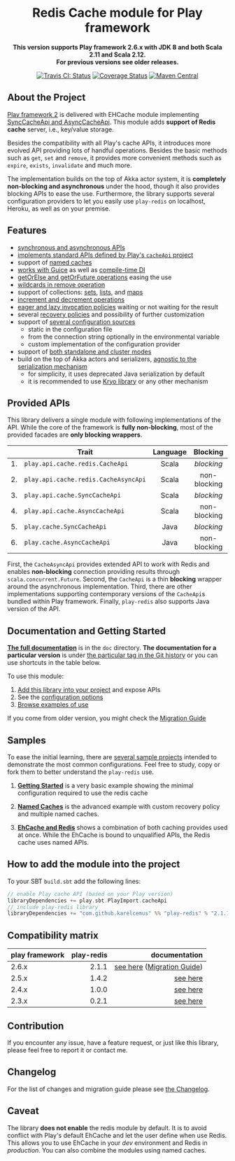 <div align="center">

  # Redis Cache module for Play framework

  **This version supports Play framework 2.6.x with JDK 8 and both Scala 2.11 and Scala 2.12.**<br/>
  **For previous versions see older releases.**

  [![Travis CI: Status](https://travis-ci.org/KarelCemus/play-redis.svg?branch=master)](https://travis-ci.org/KarelCemus/play-redis)
  [![Coverage Status](https://coveralls.io/repos/github/KarelCemus/play-redis/badge.svg?branch=master)](https://coveralls.io/github/KarelCemus/play-redis?branch=master)
  [![Maven Central](https://maven-badges.herokuapp.com/maven-central/com.github.karelcemus/play-redis_2.12/badge.svg)](https://maven-badges.herokuapp.com/maven-central/com.github.karelcemus/play-redis_2.12)

</div>


## About the Project

[Play framework 2](http://playframework.com/) is delivered with EHCache module implementing
[SyncCacheApi and AsyncCacheApi](https://playframework.com/documentation/2.6.x/ScalaCache).
This module adds **support of Redis cache** server, i.e., key/value storage.

Besides the compatibility with all Play's cache APIs,
it introduces more evolved API providing lots of handful
operations. Besides the basic methods such as `get`, `set`
and `remove`, it provides more convenient methods such as
`expire`, `exists`, `invalidate` and much more.

The implementation builds on the top of Akka actor system,
it is **completely non-blocking and asynchronous** under
the hood, though it also provides blocking APIs to ease
the use. Furthermore, the library supports several configuration
providers to let you easily use `play-redis` on localhost, Heroku,
as well as on your premise.


## Features

- [synchronous and asynchronous APIs](#provided-apis)
- [implements standard APIs defined by Play's `cacheApi` project](#provided-apis)
- support of [named caches](https://github.com/KarelCemus/play-redis/blob/2.1.1/doc/20-configuration.md#named-caches)
- [works with Guice](https://github.com/KarelCemus/play-redis/blob/2.1.1/doc/40-migration.md#runtime-time-dependency-injection) as well as [compile-time DI](https://github.com/KarelCemus/play-redis/blob/2.1.1/doc/40-migration.md#compile-time-dependency-injection)
- [getOrElse and getOrFuture operations](https://github.com/KarelCemus/play-redis/blob/2.1.1/doc/30-how-to-use.md#use-of-cacheapi) easing the use
- [wildcards in remove operation](https://github.com/KarelCemus/play-redis/blob/2.1.1/doc/30-how-to-use.md#use-of-cacheapi)
- support of collections: [sets](https://github.com/KarelCemus/play-redis/blob/2.1.1/doc/30-how-to-use.md#use-of-sets), [lists](https://github.com/KarelCemus/play-redis/blob/2.1.1/doc/30-how-to-use.md#use-of-lists), and [maps](https://github.com/KarelCemus/play-redis/blob/2.1.1/doc/30-how-to-use.md#use-of-maps)
- [increment and decrement operations](https://github.com/KarelCemus/play-redis/blob/2.1.1/doc/30-how-to-use.md#use-of-cacheapi)
- [eager and lazy invocation policies](https://github.com/KarelCemus/play-redis/blob/2.1.1/doc/20-configuration.md#eager-and-lazy-invocation) waiting or not waiting for the result
- several [recovery policies](https://github.com/KarelCemus/play-redis/blob/2.1.1/doc/20-configuration.md#recovery-policy) and possibility of further customization
- support of [several configuration sources](https://github.com/KarelCemus/play-redis/blob/2.1.1/doc/20-configuration.md#running-in-different-environments)
    - static in the configuration file
    - from the connection string optionally in the environmental variable
    - custom implementation of the configuration provider
- support of [both standalone and cluster modes](https://github.com/KarelCemus/play-redis/blob/2.1.1/doc/20-configuration.md#standalone-vs-cluster)
- build on the top of Akka actors and serializers, [agnostic to the serialization mechanism](https://github.com/KarelCemus/play-redis/blob/2.1.1/doc/30-how-to-use.md#limitations)
    - for simplicity, it uses deprecated Java serialization by default
    - it is recommended to use [Kryo library](https://github.com/romix/akka-kryo-serialization) or any other mechanism


## Provided APIs

This library delivers a single module with following implementations of the API. While the core
of the framework is **fully non-blocking**, most of the provided facades are **only blocking wrappers**.

<center>

|    | Trait                                | Language | Blocking     | Features |
| -- | ------------------------------------ | :------: | :----------: | :------: |
| 1. | `play.api.cache.redis.CacheApi`      | Scala    | *blocking*   | advanced |
| 2. | `play.api.cache.redis.CacheAsyncApi` | Scala    | non-blocking | advanced |
| 3. | `play.api.cache.SyncCacheApi`        | Scala    | *blocking*   | basic    |
| 4. | `play.api.cache.AsyncCacheApi`       | Scala    | non-blocking | basic    |
| 5. | `play.cache.SyncCacheApi`            | Java     | *blocking*   | basic    |
| 6. | `play.cache.AsyncCacheApi`           | Java     | non-blocking | basic    |

</center>

First, the `CacheAsyncApi` provides extended API to work with Redis and enables **non-blocking**
connection providing results through `scala.concurrent.Future`.
Second, the `CacheApi` is a thin **blocking** wrapper around the asynchronous implementation.
Third, there are other implementations supporting contemporary versions of the `CacheApi`s
bundled within Play framework. Finally, `play-redis` also supports Java version of the API.


## Documentation and Getting Started

**[The full documentation](https://github.com/KarelCemus/play-redis/)**
is in the `doc` directory. **The documentation for a particular version**
is under [the particular tag in the Git history](https://github.com/KarelCemus/play-redis/releases)
or you can use shortcuts in the table below.

To use this module:

1. [Add this library into your project](https://github.com/KarelCemus/play-redis/blob/2.1.1/doc/10-integration.md) and expose APIs
1. See the [configuration options](https://github.com/KarelCemus/play-redis/blob/2.1.1/doc/20-configuration.md)
1. [Browse examples of use](https://github.com/KarelCemus/play-redis/blob/2.1.1/doc/30-how-to-use.md)

If you come from older version, you might check the [Migration Guide](https://github.com/KarelCemus/play-redis/blob/2.1.1/doc/40-migration.md)


## Samples

To ease the initial learning, there are
[several sample projects](https://github.com/KarelCemus/play-redis-samples)
intended to demonstrate the most common configurations. Feel free
to study, copy or fork them to better understand the `play-redis` use.


1. [**Getting Started**](https://github.com/KarelCemus/play-redis-samples/tree/master/hello_world) is a very basic example showing the
minimal configuration required to use the redis cache

1. [**Named Caches**](https://github.com/KarelCemus/play-redis-samples/tree/master/named_caches) is the advanced example with custom recovery policy and multiple named caches.

1. [**EhCache and Redis**](https://github.com/KarelCemus/play-redis-samples/tree/master/redis_and_ehcache) shows a combination of both caching provides used at once.
While the EhCache is bound to unqualified APIs, the Redis cache uses named APIs.


## How to add the module into the project

To your SBT `build.sbt` add the following lines:

```scala
// enable Play cache API (based on your Play version)
libraryDependencies += play.sbt.PlayImport.cacheApi
// include play-redis library
libraryDependencies += "com.github.karelcemus" %% "play-redis" % "2.1.1"
```


## Compatibility matrix

| play framework  | play-redis     | documentation    |
|-----------------|---------------:|-----------------:|
| 2.6.x           | 2.1.1          | [see here](https://github.com/KarelCemus/play-redis/blob/2.1.1/README.md) ([Migration Guide](https://github.com/KarelCemus/play-redis/blob/2.1.1/doc/40-migration.md)) |
| 2.5.x           | 1.4.2          | [see here](https://github.com/KarelCemus/play-redis/blob/1.4.2/README.md) |
| 2.4.x           | 1.0.0          | [see here](https://github.com/KarelCemus/play-redis/blob/1.0.0/README.md) |
| 2.3.x           | 0.2.1          | [see here](https://github.com/KarelCemus/play-redis/blob/0.2.1/README.md) |


## Contribution

If you encounter any issue, have a feature request, or just
like this library, please feel free to report it or contact me.


## Changelog

For the list of changes and migration guide please see
[the Changelog](https://github.com/KarelCemus/play-redis/blob/2.1.1/CHANGELOG.md).


## Caveat

The library **does not enable** the redis module by default. It is to avoid conflict with Play's default EhCache
and let the user define when use Redis. This allows you to use EhCache in your *dev* environment and
Redis in *production*. You can also combine the modules using named caches.
